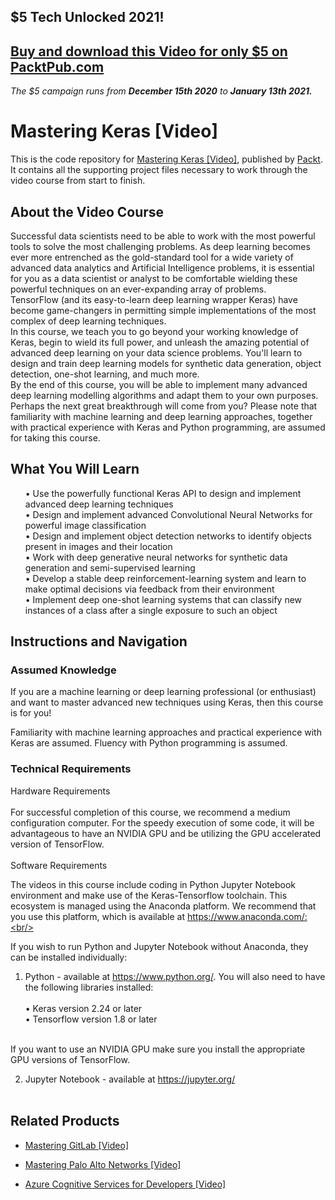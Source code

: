 ## $5 Tech Unlocked 2021!
[Buy and download this Video for only $5 on PacktPub.com](https://www.packtpub.com/product/mastering-keras-video/9781838823863)
-----
*The $5 campaign         runs from __December 15th 2020__ to __January 13th 2021.__*

# Mastering Keras [Video]
This is the code repository for [Mastering Keras [Video]]( https://www.packtpub.com/data/mastering-keras-video), published by [Packt](https://www.packtpub.com/?utm_source=github ). It contains all the supporting project files necessary to work through the video course from start to finish.
## About the Video Course
Successful data scientists need to be able to work with the most powerful tools to solve the most challenging problems. As deep learning becomes ever more entrenched as the gold-standard tool for a wide variety of advanced data analytics and Artificial Intelligence problems, it is essential for you as a data scientist or analyst to be comfortable wielding these powerful techniques on an ever-expanding array of problems. <br/>
TensorFlow (and its easy-to-learn deep learning wrapper Keras) have become game-changers in permitting simple implementations of the most complex of deep learning techniques. <br/>
In this course, we teach you to go beyond your working knowledge of Keras, begin to wield its full power, and unleash the amazing potential of advanced deep learning on your data science problems. You'll learn to design and train deep learning models for synthetic data generation, object detection, one-shot learning, and much more. <br/>
By the end of this course, you will be able to implement many advanced deep learning modelling algorithms and adapt them to your own purposes. Perhaps the next great breakthrough will come from you?
Please note that familiarity with machine learning and deep learning approaches, together with practical experience with Keras and Python programming, are assumed for taking this course. <br/>
<H2>What You Will Learn</H2>
<DIV class>

<UL>
• Use the powerfully functional Keras API to design and implement advanced deep learning techniques<br/>
• Design and implement advanced Convolutional Neural Networks for powerful image classification<br/>
• Design and implement object detection networks to identify objects present in images and their location<br/>
• Work with deep generative neural networks for synthetic data generation and semi-supervised learning<br/>
• Develop a stable deep reinforcement-learning system and learn to make optimal decisions via feedback from their environment<br/>
• Implement deep one-shot learning systems that can classify new instances of a class after a single exposure to such an object<br/>
</LI></UL></DIV>

## Instructions and Navigation
### Assumed Knowledge
If you are a machine learning or deep learning professional (or enthusiast) and want to master advanced new techniques using Keras, then this course is for you!

Familiarity with machine learning approaches and practical experience with Keras are assumed. Fluency with Python programming is assumed.
### Technical Requirements <br/>
Hardware Requirements<br/><br/>
For successful completion of this course, we recommend a medium configuration computer. For the speedy execution of some code, it will be advantageous to have an NVIDIA GPU and be utilizing the GPU accelerated version of TensorFlow. <br/><br/>
Software Requirements<br/>

The videos in this course include coding in Python Jupyter Notebook environment and make use of the Keras-Tensorflow toolchain. This ecosystem is managed using the Anaconda platform. We recommend that you use this platform, which is available at https://www.anaconda.com/:<br/>
<br/>


If you wish to run Python and Jupyter Notebook without Anaconda, they can be installed individually: <br/>

1. Python - available at https://www.python.org/. You will also need to have the following libraries installed: <br/>	
•	Keras version 2.24 or later <br/>
•	Tensorflow version 1.8 or later<br/><br/>

If you want to use an NVIDIA GPU make sure you install the appropriate GPU versions of TensorFlow. <br/>

2.	Jupyter Notebook - available at https://jupyter.org/
<br/><br/>
## Related Products
* [Mastering GitLab [Video]](https://www.packtpub.com/networking-and-servers/mastering-gitlab-video?utm_source=github&utm_medium=repository&utm_campaign=9781789537642)

* [Mastering Palo Alto Networks [Video]](https://www.packtpub.com/networking-and-servers/mastering-palo-alto-networks-video)

* [Azure Cognitive Services for Developers [Video]](https://www.packtpub.com/application-development/azure-cognitive-services-developers-video)




